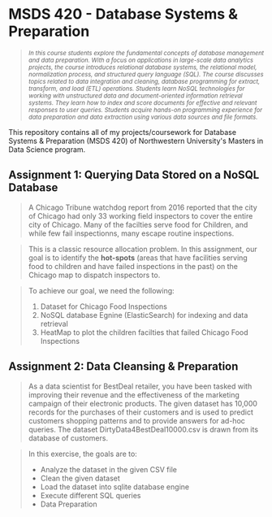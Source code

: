 # MSDS 420 - Database Systems & Preparation
><sup><i>In this course students explore the fundamental concepts of database management and data preparation. With a focus on applications in large-scale data analytics projects, the course introduces relational database systems, the relational model, normalization process, and structured query language (SQL). The course discusses topics related to data integration and cleaning, database programming for extract, transform, and load (ETL) operations. Students learn NoSQL technologies for working with unstructured data and document-oriented information retrieval systems. They learn how to index and score documents for effective and relevant responses to user queries. Students acquire hands-on programming experience for data preparation and data extraction using various data sources and file formats.</sup></i>

This repository contains all of my projects/coursework for Database Systems & Preparation (MSDS 420) of Northwestern University's Masters in Data Science program.

## Assignment 1: Querying Data Stored on a NoSQL Database
> A Chicago Tribune watchdog report from 2016 reported that the city of Chicago had only 33 working field inspectors to cover the entire city of Chicago. Many of the facilties serve food for Children, and while few fail inspectionns, many escape routine inspections.

> This is a classic resource allocation problem. In this assignment, our goal is to identify the **hot-spots** (areas that have facilities serving food to children and have failed inspections in the past) on the Chicago map to dispatch inspectors to.

> To achieve our goal, we need the following:
> 1. Dataset for Chicago Food Inspections
> 2. NoSQL database Egnine (ElasticSearch) for indexing and data retrieval
> 3. HeatMap to plot the children facilties that failed Chicago Food Inspections

## Assignment 2: Data Cleansing & Preparation
> As a data scientist for BestDeal retailer, you have been tasked with improving their revenue and the effectiveness of the marketing campaign of their electronic products. The given dataset has 10,000 records for the purchases of their customers and is used to predict customers shopping patterns and to provide answers for ad-hoc queries. The dataset DirtyData4BestDeal10000.csv is drawn from its database of customers.

> In this exercise, the goals are to:
> - Analyze the dataset in the given CSV file
> - Clean the given dataset
> - Load the dataset into sqlite database engine
> - Execute different SQL queries
> - Data Preparation
